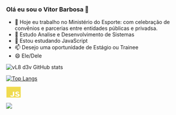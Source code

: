### Olá eu sou o Vitor Barbosa 👋



- 🔭 Hoje eu trabalho no Ministério do Esporte: com celebração de convênios e parcerias entre entidades públicas e privadsa.
- 🌱 Estudo Analise e Desenvolvimento de Sistemas
- 💬 Estou estudando JavaScript
- 📫 Desejo uma oportunidade de Estágio ou Trainee
- 😄 Ele/Dele

![vL8 d3v GitHub stats](https://github-readme-stats.vercel.app/api?username=vL8devmonster&show_icons=true&theme=cobalt)

[![Top Langs](https://github-readme-stats.vercel.app/api/top-langs/?username=vL8devmonster)](https://github.com/vL8devmonster/github-readme-stats)

<img align="center" alt="vL-d3v" height="30" width="40" src="https://raw.githubusercontent.com/devicons/devicon/master/icons/javascript/javascript-plain.svg">

<a href="https://www.linkedin.com/in/vitoorleitee/" target="_blank"><img src="https://img.shields.io/badge/-LinkedIn-%230077B5?style=for-the-badge&logo=linkedin&logoColor=white" target="_blank"></a> 
